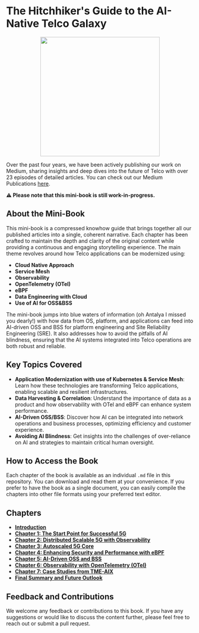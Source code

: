 # The Hitchhiker's Guide to the AI-Native Telco Galaxy

<div align="center">
    <img src="https://github.com/tme-osx/TME-MiniBook/blob/main/images/42.png" width="321"/>
</div>

Over the past four years, we have been actively publishing our work on Medium, sharing insights and deep dives into the future of Telco with over 23 episodes of detailed articles. You can check out our Medium Publications [here](https://medium.com/open-5g-hypercore). <br>

**⚠️ Please note that this mini-book is still work-in-progress.**

## About the Mini-Book

This mini-book is a compressed knowhow guide that brings together all our published articles into a single, coherent narrative. Each chapter has been crafted to maintain the depth and clarity of the original content while providing a continuous and engaging storytelling experience. The main theme revolves around how Telco applications can be modernized using:

- **Cloud Native Approach**
- **Service Mesh**
- **Observability**
- **OpenTelemetry (OTel)**
- **eBPF**
- **Data Engineering with Cloud**
- **Use of AI for OSS&BSS**

The mini-book jumps into blue waters of information (oh Antalya I missed you dearly!) with how data from OS, platform, and applications can feed into AI-driven OSS and BSS for platform engineering and Site Reliability Engineering (SRE). It also addresses how to avoid the pitfalls of AI blindness, ensuring that the AI systems integrated into Telco operations are both robust and reliable.

## Key Topics Covered

- **Application Modernization with use of Kubernetes & Service Mesh**: Learn how these technologies are transforming Telco applications, enabling scalable and resilient infrastructures.
- **Data Harvesting & Correlation**: Understand the importance of data as a product and how observability with OTel and eBPF can enhance system performance.
- **AI-Driven OSS/BSS**: Discover how AI can be integrated into network operations and business processes, optimizing efficiency and customer experience.
- **Avoiding AI Blindness**: Get insights into the challenges of over-reliance on AI and strategies to maintain critical human oversight.

## How to Access the Book

Each chapter of the book is available as an individual `.md` file in this repository. You can download and read them at your convenience. If you prefer to have the book as a single document, you can easily compile the chapters into other file formats using your preferred text editor.

## Chapters

- **[Introduction](./Introduction.md)**
- **[Chapter 1: The Start Point for Successful 5G](./Chapter-01.md)**
- **[Chapter 2: Distributed Scalable 5G with Observability](./Chapter-02.md)**
- **[Chapter 3: Autoscaled 5G Core](./Chapter-03.md)**
- **[Chapter 4: Enhancing Security and Performance with eBPF](./Chapter-04.md)**
- **[Chapter 5: AI-Driven OSS and BSS](./Chapter-05.md)**
- **[Chapter 6: Observability with OpenTelemetry (OTel)](./Chapter-06.md)**
- **[Chapter 7: Case Studies from TME-AIX](./Chapter-07.md)**
- **[Final Summary and Future Outlook](./Final.md)**

## Feedback and Contributions

We welcome any feedback or contributions to this book. If you have any suggestions or would like to discuss the content further, please feel free to reach out or submit a pull request.
